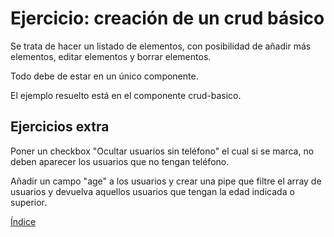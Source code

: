 # Ejercicio: creación de un crud básico

Se trata de hacer un listado de elementos, con posibilidad de añadir más elementos, editar elementos y borrar elementos.

Todo debe de estar en un único componente.

El ejemplo resuelto está en el componente crud-basico.

## Ejercicios extra

Poner un checkbox "Ocultar usuarios sin teléfono" el cual si se marca, no deben aparecer los usuarios que no tengan teléfono.

Añadir un campo "age" a los usuarios y crear una pipe que filtre el array de usuarios y devuelva aquellos usuarios que tengan la edad indicada o superior.

[Índice](index.md)
